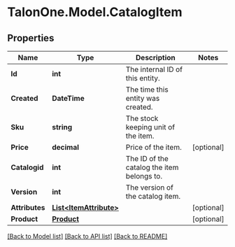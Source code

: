 # TalonOne.Model.CatalogItem
## Properties

Name | Type | Description | Notes
------------ | ------------- | ------------- | -------------
**Id** | **int** | The internal ID of this entity. | 
**Created** | **DateTime** | The time this entity was created. | 
**Sku** | **string** | The stock keeping unit of the item. | 
**Price** | **decimal** | Price of the item. | [optional] 
**Catalogid** | **int** | The ID of the catalog the item belongs to. | 
**Version** | **int** | The version of the catalog item. | 
**Attributes** | [**List&lt;ItemAttribute&gt;**](ItemAttribute.md) |  | [optional] 
**Product** | [**Product**](Product.md) |  | [optional] 

[[Back to Model list]](../README.md#documentation-for-models) [[Back to API list]](../README.md#documentation-for-api-endpoints) [[Back to README]](../README.md)

